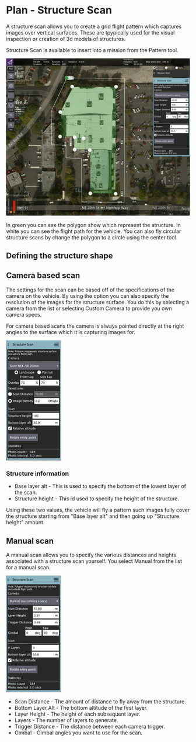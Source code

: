 # Plan - Structure Scan

A structure scan allows you to create a grid flight pattern which captures images over vertical surfaces. These are tpypically used for the visual inspection or creation of 3d models of structures.

Structure Scan is available to insert into a mission from the Pattern tool.

![](../../images/plan/StructureScan.jpg)

In green you can see the polygon show which represent the structure. In white you can see the flight path for the vehicle. You can also fly circular structure scans by change the polygon to a circle using the center tool.

## Defining the structure shape

## Camera based scan
The settings for the scan can be based off of the specifications of the camera on the vehicle. By using the option you can also specify the resolution of the images for the structure surface. You do this by selecting a camera from the list or selecting Custom Camera to provide you own camera specs.

For camera based scans the camera is always pointed directly at the right angles to the surface which it is capturing images for.

<img src="../../images/plan/StructureScanCamera.jpg" style="width: 150px;"/>

### Structure information

* Base layer alt - This is used to specify the bottom of the lowest layer of the scan.
* Structure height - This id used to specify the height of the structure.

Using these two values, the vehicle will fly a pattern such images fully cover the structure starting from "Base layer alt" and then going up "Structure height" amount.

## Manual scan
A manual scan allows you to specify the various distances and heights associated with a structure scan yourself. You select Manual from the list for a manual scan.

<img src="../../images/plan/StructureScanManual.jpg" style="width: 150px;"/>

* Scan Distance - The amount of distance to fly away from the structure.
* Bottom Layer Alt - The bottom altitude of the first layer.
* Layer Height - The height of each subsequent layer.
* Layers - The number of layers to generate.
* Trigger Distance - The distance between each camera trigger.
* Gimbal - Gimbal angles you want to use for the scan.